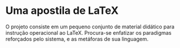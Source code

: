 
Uma apostila de LaTeX
=====================

O projeto consiste em um pequeno conjunto de material didático 
para instrução operacional ao LaTeX. Procura-se enfatizar os 
paradigmas reforçados pelo sistema, e as metáforas de sua 
linguagem.